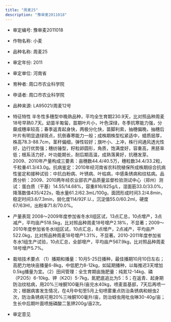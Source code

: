 ```yaml
---
title: "周麦25"
description: "豫审麦2011018"
---
```

* 审定编号:  豫审麦2011018

*  作物名称:  小麦

*  品种名称:  周麦25

*  审定年份:  2011

*  审定单位:  河南省

* 育种者:  周口市农业科学院

*  申请者:  周口市农业科学院

*  品种来源:  LA95021/周麦12号


*  特征特性
半冬性多穗型中晚熟品种，平均全生育期230.9天，比对照品种周麦18号早熟0.7天。幼苗半匍匐，苗期叶片小，叶色深绿，冬季抗寒能力强，分蘖成穗率较高；春季返青起身快，两极分化快，苗脚利索，抽穗偏晚，抽穗后叶片有明显退绿斑点，抗倒春寒能力一般；成株期株型松紧适中，蜡质层厚，株高78.3-88.7cm，茎秆偏细，弹性较好；旗叶小、上冲，株行间通风透光性好，边行优势强；穗纺锤型，籽粒卵圆形，角质，饱满度好，容重高，黑胚率低；根系活力好，叶功能期长，耐后期高温，成熟落黄好，抗穗发芽。2009、2010年产量构成三要素：亩穗数44.4/40.5万，穗粒数34.4/33.2粒，千粒重41.3/43.0g。抗病鉴定：2010年经河南省农科院植保所成株期综合抗病性鉴定和接种试验：中抗白粉病、叶锈病、叶枯病，中感条锈病和纹枯病。品质分析：2009、2010两年经农业部农产品质量监督检验测试中心（郑州）测试：蛋白质（干基）14.55/14.68%，容重816/825g/L，湿面筋33.0/33.0%，降落数值435/422s，吸水量61.2/62.3mL/100g，面团形成时间3.2/4.8min，稳定时间3.6/7.3min，弱化度114/92F.U.，沉淀值55.0/60.2ml，硬度67/63HI，出粉率71.8/70.0%。


*  产量表现
2008～2009年度参加省冬水Ⅱ组区试，13点汇总，10点增产，3点减产，平均亩产518.5kg，比对照品种周麦18号增产2.18%，不显著；2009～2010年度参加省冬水Ⅰ组区试，10点汇总，8点增产，2点减产，平均亩产522.0kg，比对照品种周麦18号增产1.31%，不显著。2010-2011年度参加省冬水1组生产试验，10点汇总，全部增产，平均亩产567.9kg，比对照品种周麦18号增产5.7%。


*  栽培技术要点
（1）播期和播量：10月5-25日播种，最佳播期10月10日左右；高肥力地块亩播量6-8kg，中低肥力8-12kg，如延期播种，以每推迟3天增加0.5kg播量为宜。（2）田间管理：全生育期亩施肥量：纯氮12-14kg、磷（P2O5）6-10kg、钾（K2O）5-7kg，氮肥底追比为5：5；在返青、起身期防治纹枯病，用20%三唑酮100毫升/亩兑水40kg，喷麦苗基部，7天后再喷一次；根据病害发生情况，在4月中旬至5月上旬喷雾重点防治条锈病和蚜虫2次，防治条锈病可用20%三唑酮100毫升/亩，防治蚜虫用吡虫啉30-40g/亩；生长中后期叶面喷施磷酸二氢钾200g/亩2次。


*  审定意见

